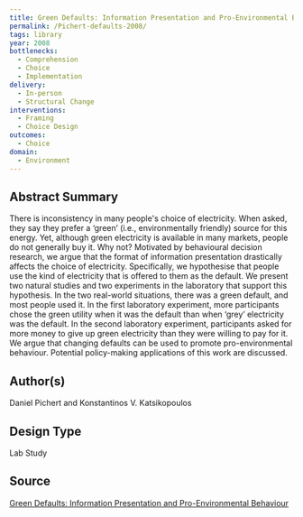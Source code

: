 ```yaml
---
title: Green Defaults: Information Presentation and Pro-Environmental Behaviour
permalink: /Pichert-defaults-2008/
tags: library 
year: 2008
bottlenecks: 
  - Comprehension 
  - Choice 
  - Implementation
delivery: 
  - In-person 
  - Structural Change
interventions: 
  - Framing 
  - Choice Design 
outcomes: 
  - Choice 
domain: 
  - Environment 
---
```

## Abstract Summary

There is inconsistency in many people's choice of electricity. When asked, they say they prefer a ‘green’ (i.e., environmentally friendly) source for this energy. Yet, although green electricity is available in many markets, people do not generally buy it. Why not? Motivated by behavioural decision research, we argue that the format of information presentation drastically affects the choice of electricity. Specifically, we hypothesise that people use the kind of electricity that is offered to them as the default. We present two natural studies and two experiments in the laboratory that support this hypothesis. In the two real-world situations, there was a green default, and most people used it. In the first laboratory experiment, more participants chose the green utility when it was the default than when ‘grey’ electricity was the default. In the second laboratory experiment, participants asked for more money to give up green electricity than they were willing to pay for it. We argue that changing defaults can be used to promote pro-environmental behaviour. Potential policy-making applications of this work are discussed. 

## Author(s)

Daniel Pichert and Konstantinos V. Katsikopoulos

## Design Type

Lab Study

## Source

<a href="https://www.researchgate.net/publication/222676531_Green_Defaults_Information_Presentation_and_Pro-environmental_Behaviour">Green Defaults: Information Presentation and Pro-Environmental Behaviour</a>
